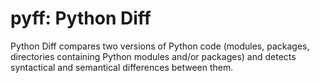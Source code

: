 # pyff: Python Diff

Python Diff compares two versions of Python code (modules, packages,
directories containing Python modules and/or packages) and detects syntactical
and semantical differences between them.
